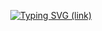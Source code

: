

<!--
**GuQiuhan/GuQiuhan** is a ✨ _special_ ✨ repository because its `README.md` (this file) appears on your GitHub profile.

Here are some ideas to get you started:

- 🔭 I’m currently working on ...
- 🌱 I’m currently learning ...
- 👯 I’m looking to collaborate on ...
- 🤔 I’m looking for help with ...
- 💬 Ask me about ...
- 📫 How to reach me: ...
- 😄 Pronouns: ...
- ⚡ Fun fact: ...
-->

<p align="center">
  <a href="https://git.io/typing-svg">
    <img src="https://readme-typing-svg.demolab.com?font=Bitcount+Single+Ink&size=35&pause=1000&width=435&lines=Welcome.+Hope+you+have+fun+here+:%29" alt="Typing SVG (link)" />
  </a>  
</p>
